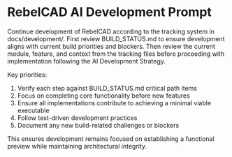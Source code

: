 # RebelCAD AI Development Prompt

Continue development of RebelCAD according to the tracking system in docs/development/. First review BUILD_STATUS.md to ensure development aligns with current build priorities and blockers. Then review the current module, feature, and context from the tracking files before proceeding with implementation following the AI Development Strategy.

Key priorities:
1. Verify each step against BUILD_STATUS.md critical path items
2. Focus on completing core functionality before new features
3. Ensure all implementations contribute to achieving a minimal viable executable
4. Follow test-driven development practices
5. Document any new build-related challenges or blockers

This ensures development remains focused on establishing a functional preview while maintaining architectural integrity.
